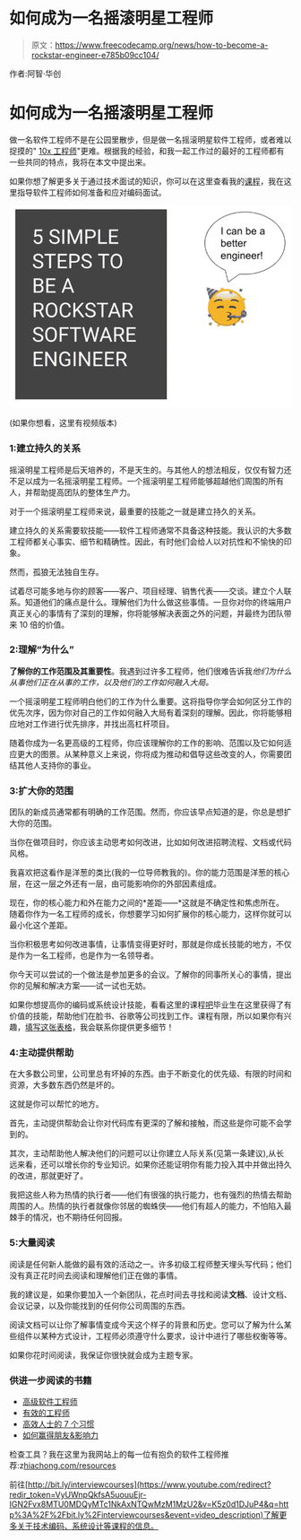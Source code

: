 # 如何成为一名摇滚明星工程师

> 原文：<https://www.freecodecamp.org/news/how-to-become-a-rockstar-engineer-e785b09cc104/>

作者:阿智·华创

# 如何成为一名摇滚明星工程师

做一名软件工程师不是在公园里散步，但是做一名摇滚明星软件工程师，或者难以捉摸的" [10x 工程师](https://www.quora.com/topic/10X-Engineers)"更难。根据我的经验，和我一起工作过的最好的工程师都有一些共同的特点，我将在本文中提出来。

如果你想了解更多关于通过技术面试的知识，你可以在这里查看我的[课程](https://docs.google.com/document/u/1/d/1PeK69h4H82rwKjhactiE_sAIorCcZgXgXTY7k-nXpnE/edit)，我在这里指导软件工程师如何准备和应对编码面试。

![ettpInHbnRSbDavqoQe11kDb-wCNAgy-ZhqD](img/7cd472311c63a7c3efb98b74dd487d44.png)

(如果你想看，这里有视频版本)

### 1:建立持久的关系

摇滚明星工程师是后天培养的，不是天生的。与其他人的想法相反，仅仅有智力还不足以成为一名摇滚明星工程师。一个摇滚明星工程师能够超越他们周围的所有人，并帮助提高团队的整体生产力。

对于一个摇滚明星工程师来说，最重要的技能之一就是建立持久的关系。

建立持久的关系需要软技能——软件工程师通常不具备这种技能。我认识的大多数工程师都关心事实、细节和精确性。因此，有时他们会给人以对抗性和不愉快的印象。

然而，孤狼无法独自生存。

试着尽可能多地与你的顾客——客户、项目经理、销售代表——交谈。建立个人联系。知道他们的痛点是什么。理解他们为什么做这些事情。一旦你对你的终端用户真正关心的事情有了深刻的理解，你将能够解决表面之外的问题，并最终为团队带来 10 倍的价值。

### 2:理解“为什么”

**了解你的工作范围及其重要性**。我遇到过许多工程师，他们很难告诉我*他们为什么从事他们正在从事的工作，以及他们的工作如何融入大局。*

一个摇滚明星工程师明白他们的工作为什么重要。这将指导你学会如何区分工作的优先次序，因为你对自己的工作如何融入大局有着深刻的理解。因此，你将能够相应地对工作进行优先排序，并找出高杠杆项目。

随着你成为一名更高级的工程师，你应该理解你的工作的影响、范围以及它如何适应更大的图景。从某种意义上来说，你将成为推动和倡导这些改变的人，你需要团结其他人支持你的事业。

### 3:扩大你的范围

团队的新成员通常都有明确的工作范围。然而，你应该早点知道的是，你总是想扩大你的范围。

当你在做项目时，你应该主动思考如何改进，比如如何改进招聘流程、文档或代码风格。

我喜欢把这看作是洋葱的类比(我的一位导师教我的)。你的能力范围是洋葱的核心层，在这一层之外还有一层，由可能影响你的外部因素组成。

现在，你的核心能力和外在能力之间的*差距——*这就是不确定性和焦虑所在。随着你作为一名工程师的成长，你想要学习如何扩展你的核心能力，这样你就可以最小化这个差距。

当你积极思考如何改进事情，让事情变得更好时，那就是你成长技能的地方，不仅是作为一名工程师，也是作为一名领导者。

你今天可以尝试的一个做法是参加更多的会议。了解你的同事所关心的事情，提出你的见解和解决方案——试一试也无妨。

如果你想提高你的编码或系统设计技能，看看这里的课程[吧](http://bit.ly/interviewcourses)毕业生在这里获得了有价值的技能，帮助他们在脸书、谷歌等公司找到工作。课程有限，所以如果你有兴趣，[填写这张表格](https://forms.gle/EfqUeKAXJPz8ABnX8)，我会联系你提供更多细节！

### 4:主动提供帮助

在大多数公司里，公司里总有坏掉的东西。由于不断变化的优先级、有限的时间和资源，大多数东西仍然是坏的。

这就是你可以帮忙的地方。

首先，主动提供帮助会让你对代码库有更深的了解和接触，而这些是你可能不会学到的。

其次，主动帮助他人解决他们的问题可以让你建立人际关系(见第一条建议),从长远来看，还可以增长你的专业知识。如果你还能证明你有能力投入其中并做出持久的改进，那就更好了。

我把这些人称为热情的执行者——他们有很强的执行能力，也有强烈的热情去帮助周围的人。热情的执行者就像你邻居的蜘蛛侠——他们有超人的能力，不怕陷入最棘手的情况，也不期待任何回报。

### 5:大量阅读

阅读是任何新人能做的最有效的活动之一。许多初级工程师整天埋头写代码；他们没有真正花时间去阅读和理解他们正在做的事情。

我的建议是，如果你要加入一个新团队，花点时间去寻找和阅读**文档**、设计文档、会议记录，以及你能找到的任何你公司周围的东西。

阅读文档可以让你了解事情变成今天这个样子的背景和历史。您可以了解为什么某些组件以某种方式设计，工程师必须遵守什么要求，设计中进行了哪些权衡等等。

如果你花时间阅读，我保证你很快就会成为主题专家。

### 供进一步阅读的书籍

*   [高级软件工程师](https://amzn.to/2XUfR5F)
*   [有效的工程师](https://amzn.to/2VAWYXL)
*   [高效人士的 7 个习惯](https://amzn.to/2J7VSfJ)
*   [如何赢得朋友&影响力](https://amzn.to/2VFTx20)

检查工具？我在这里为我网站上的每一位有抱负的软件工程师推荐:z[hiachong.com/resources](http://zhiachong.com/resources)

前往[http://bit.ly/interviewcourses](https://www.youtube.com/redirect?redir_token=VyUWnpQkfsA5uouuEjr-IGN2Fvx8MTU0MDQyMTc1NkAxNTQwMzM1MzU2&v=K5z0d1DJuP4&q=http%3A%2F%2Fbit.ly%2Finterviewcourses&event=video_description)了解更多关于技术编码、系统设计等课程的信息。